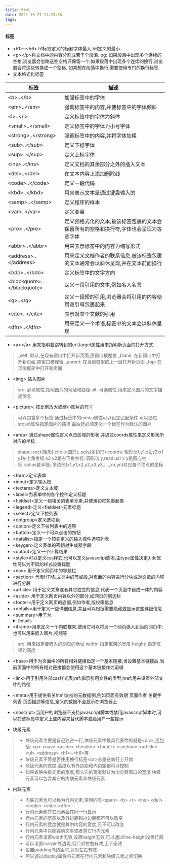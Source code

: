```yaml
---
title: html
date: 2021-10-27 11:23:58
tags:
---
```


#### 标签
- \<h1>~\<h6> h1标签定义的标题字体最大,h6定义的最小.
- \<p>\</p>将文档中的内容分割成若干个段落. pg: 如果段落中出现多个连续的空格,浏览器会忽略这些空格只保留一个;如果段落中出现多个连续的换行,浏览器会将这些转换成一个空格. 如果想在段落中换行,需要使用专门的换行标签<br />
- 文本格式化标签

| 标签 | 描述 |
| --- | --- |
|\<b>..\</b>| 加强标签中的字体 |
|\<em>..\</em>| 强调标签中的内容,并使标签中的字体倾斜 |
|\<i>..\</i>| 定义标签中的字体为斜体 |
|\<small>..\</small>| 定义标签中的字体为小号字体 |
|\<strong>..\</strong>| 强调标签中的内容,并将字体加粗 |
|\<sub>..\</sub>| 定义下标字体 |
|\<sup>..\</sup>| 定义上标字体 |
|\<ins>..\</ins>| 定义文档的其余部分之外的插入文本 |
|\<del>..\</del>| 在文本内容上添加删除线 |
|\<code>..\</code>| 定义一段代码 |
|\<kbd>..\</kbd>| 用来表示文本是通过键盘输入的 |
|\<samp>..\</samp>| 定义程序的样本 |
|\<var>..\</var>| 定义变量 |
|\<pre>..\</pre>| 定义预格式化的文本,被该标签包裹的文本会保留所有的空格和换行符,字体也会呈现为等宽字体 |
|\<abbr>..\</abbr>| 用来表示标签中的内容为缩写形式 |
|\<address>..\</address>| 用来定义文档作者的联系信息,被该标签包裹的文本通常会以斜休呈现,并在文本前面换行 |
|\<bdo>..\</bdo>| 定义标签中的文字方向 |
|\<blockquote>..\</blockquote>| 定义一段引用的文本,例如名人名言 |
|\<q>..\</q>| 定义一段短的引用,浏览器会将引用的内容使用双引号包裹起来 |
|\<cite>..\</cite>| 表示对某个文献的引用 |
|\<dfn>..\</dfn>| 用来定义一个术语,标签中的文本会以斜休呈现 |

- \<a>\</a> 用来指明要跳转到的url,target属性用来指明新页面的打开方式
> _self: 默认,在现有窗口中打开新页面,原窗口被覆盖
> _blank: 在新窗口中打开新页面,原窗口被保留
> _parent: 在当前框架的上一层打开新页面
> _top: 在顶层框架中打开新页面
- \<img> 插入图片
> src: 必填属性,指明图片的地址和路径
> alt: 可选属性,用来定义图片的文字描述信息
- \<picture>: 按比例放大或缩小图片的尺寸
> 可以包含多个<source>标签,通过<source>标签中的media属性可以设定匹配条件
> 可以通过srcset属性指定图片的路径
> 最后还必须定义一个<img>标签作为默认的图片
- \<area> 通过shape属性定义点击区域的形状,并通过coords属性来定义形状所对应的坐标
> shape: rect(矩形),circle(圆形), poly(多边形)
> coords: 矩形(x1,y1,x2,y2)x1 y1左上角坐标,x2 y2是右下角坐标; 圆形(x,y,readius) x y是圆心坐标,radius是半径; 多边形(x1,y1,x2,y2,x3,y3,....,xn,yn)对应每个顶点的坐标.
- \<form>定义表单
- \<input>定义输入框
- \<textarea>定义文本域
- \<label>为表单中的各个控件定义标题
- \<fieldset>定义一组相关的表单元素,并使用边框包裹起来
- \<legend>定义\<fieldset>元素标题
- \<select>定义下拉列表
- \<optgroup>定义选项组
- \<option>定义下拉列表中的选项
- \<button>定义一个可以点击的按钮
- \<datalist>指定一个预先定义的输入控件选项列表
- \<keygen>定义表单的密钥对生成器字段
- \<output>定义一个计算结果
- \<style>可以定义css样式,也可以定义javascript脚本,由type属性决定,title属性可以为不同的样式设置标题
- \<nav> 用于定义网页中的导航栏
- \<section> 代表HTML文档中的节或段,对页面的内容进行分块或对文章的内容进行分段
- \<article> 用于定义文章或者其它独立的信息,代表一个页面中自成一体的内容
- \<aside> 用于定义网页内容以外的部分,如网页的侧边栏
- \<footer>用于定义网页的底部,例如作者,版权等信息
- \<details>用于定义一些详细信息,并且可以根据需要隐藏或显示这些详细信息
- \<summary>用于为<details>标签定义标题
- \<iframe>用来定义一个内联框架,使用它可以将另一个网页嵌入到当前网页中;也可以用来嵌入图片,视频等
> src: 用来指定要嵌入的网页的地址
> width: 指定框架的宽度
> height: 指定框架的高度
- \<base>用于为页面中的所有相对链接指定一个基本链接,当设置基本链接后,当前页面中的所有相对链接都会使用这个基本链接作为前缀
- \<link>用于引用外部css样式表;ref:指示引用文件的类型,href:用来设置外部文件的路径
- \<meta>用于提供有关html文档的元数据例,例如页面有效期 页面作者 关键字列表 页面描述等信息,定义的数据不会显示在浏览器上
- \<noscript>当用户的浏览器不支持javascript脚本或禁用javascript脚本时,可以在该标签中定义上些内容来替代脚本或给用户一些提示

- 块级元素
>- 块级元素主要是自己独占一行,块级元素中最具代表性的就是\<div>,还包括: \<p> \<nav> \<aside> \<header> \<footer> \<section> \<article> \<ul> \<address> \<h1>~\<h6>等    
>- 块级元素不管是否使用换行标签\<br>总是在新行上开始    
>- 块级元素的宽度,高度以有外边距和内边距都可以控制
>- 如果省略块级元素的宽度,那么它的宽度默认为浏览器窗口的宽度
> 块级元素可以包含其它的内联元素和块级元素
- 内联元素
>- 内联元素也可以称为行内元素,常用的有\<span> \<b> \<i> \<ins> \<del> \<code> \<cite> \<dfn>
>- 行内元素和其它元素会在同一行显示
>- 行内元素的宽高以及外边距和内边距都不可以改变
>- 行内元素的宽度就是其中内容的宽度,且不可以改变
>- 行内元素中只能容纳文本或者其它行内元素
>- 行内元素设置width无效,设置height无效,可以通过line-height设置行高
>- 可以设置margin外边距,但只对左右有效,上下无效
>- 设置padding内边距时,只对左右有效
>- 可以通过display属性将元素在行内元素和块级元素之间切换

